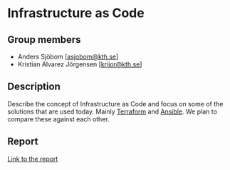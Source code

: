 # Infrastructure as Code

## Group members
- Anders Sjöbom [asjobom@kth.se]
- Kristian Alvarez Jörgensen [krijor@kth.se]

## Description
Describe the concept of Infrastructure as Code and focus on some of the solutions that are used today. Mainly [Terraform](https://www.terraform.io/) and [Ansible](https://www.ansible.com/). We plan to compare these against each other.

## Report
[Link to the report](./asjobom-krijor_Infrastructure_as_Code_with_Ansible_and_Terraform.pdf)